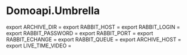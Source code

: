 # Domoapi.Umbrella

export ARCHIVE_DIR = 
export RABBIT_HOST =
export RABBIT_LOGIN =
export RABBIT_PASSWORD =
export RABBIT_PORT =
export RABBIT_ECHANGE =
export RABBIT_QUEUE = 
export ARCHIVE_HOST = 
export LIVE_TIME_VIDEO =
